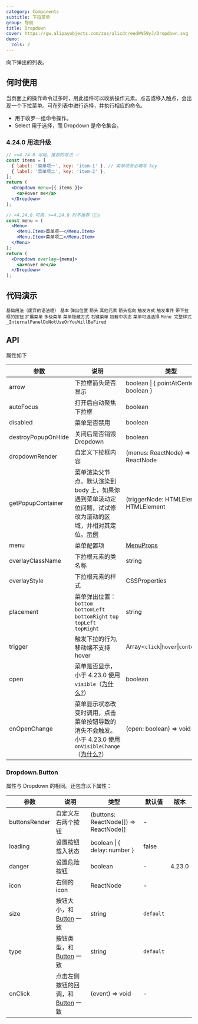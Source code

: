 ```yaml
---
category: Components
subtitle: 下拉菜单
group: 导航
title: Dropdown
cover: https://gw.alipayobjects.com/zos/alicdn/eedWN59yJ/Dropdown.svg
demo:
  cols: 2
---
```


向下弹出的列表。

## 何时使用

当页面上的操作命令过多时，用此组件可以收纳操作元素。点击或移入触点，会出现一个下拉菜单。可在列表中进行选择，并执行相应的命令。

- 用于收罗一组命令操作。
- Select 用于选择，而 Dropdown 是命令集合。

### 4.24.0 用法升级

<Alert message="在 4.24.0 版本后，我们提供了 &lt;Dropdown menu={{ items: [...] }} /&gt; 的简写方式，有更好的性能和更方便的数据组织方式，开发者不再需要自行拼接 JSX。同时我们废弃了原先的写法，你还是可以在 4.x 继续使用，但会在控制台看到警告，并会在 5.0 后移除。"></Alert>

```jsx
// >=4.24.0 可用，推荐的写法 ✅
const items = [
  { label: '菜单项一', key: 'item-1' }, // 菜单项务必填写 key
  { label: '菜单项二', key: 'item-2' },
];
return (
  <Dropdown menu={{ items }}>
    <a>Hover me</a>
  </Dropdown>
);

// <4.24.0 可用，>=4.24.0 时不推荐 🙅🏻‍♀️
const menu = (
  <Menu>
    <Menu.Item>菜单项一</Menu.Item>
    <Menu.Item>菜单项二</Menu.Item>
  </Menu>
);
return (
  <Dropdown overlay={menu}>
    <a>Hover me</a>
  </Dropdown>
);
```

## 代码演示

<code src="./demo/deprecated.tsx">基础用法（废弃的语法糖）</code>
<code src="./demo/basic.tsx">基本</code>
<code src="./demo/placement.tsx">弹出位置</code>
<code src="./demo/arrow.tsx">箭头</code>
<code src="./demo/item.tsx">其他元素</code>
<code src="./demo/arrow-center.tsx">箭头指向</code>
<code src="./demo/trigger.tsx">触发方式</code>
<code src="./demo/event.tsx">触发事件</code>
<code src="./demo/dropdown-button.tsx">带下拉框的按钮</code>
<code src="./demo/custom-dropdown.tsx">扩展菜单</code>
<code src="./demo/sub-menu.tsx">多级菜单</code>
<code src="./demo/overlay-open.tsx">菜单隐藏方式</code>
<code src="./demo/context-menu.tsx">右键菜单</code>
<code src="./demo/loading.tsx">加载中状态</code>
<code src="./demo/selectable.tsx">菜单可选选择</code>
<code src="./demo/menu-full.tsx" debug>Menu 完整样式</code>
<code src="./demo/render-panel.tsx" debug>\_InternalPanelDoNotUseOrYouWillBeFired</code>

## API

属性如下

| 参数               | 说明                                                                                                                                                          | 类型                                      | 默认值              | 版本   |
| ------------------ | ------------------------------------------------------------------------------------------------------------------------------------------------------------- | ----------------------------------------- | ------------------- | ------ |
| arrow              | 下拉框箭头是否显示                                                                                                                                            | boolean \| { pointAtCenter: boolean }     | false               |        |
| autoFocus          | 打开后自动聚焦下拉框                                                                                                                                          | boolean                                   | false               | 4.21.0 |
| disabled           | 菜单是否禁用                                                                                                                                                  | boolean                                   | -                   |        |
| destroyPopupOnHide | 关闭后是否销毁 Dropdown                                                                                                                                       | boolean                                   | false               |        |
| dropdownRender     | 自定义下拉框内容                                                                                                                                              | (menus: ReactNode) => ReactNode           | -                   | 4.24.0 |
| getPopupContainer  | 菜单渲染父节点。默认渲染到 body 上，如果你遇到菜单滚动定位问题，试试修改为滚动的区域，并相对其定位。[示例](https://codepen.io/afc163/pen/zEjNOy?editors=0010) | (triggerNode: HTMLElement) => HTMLElement | () => document.body |        |
| menu               | 菜单配置项                                                                                                                                                    | [MenuProps](/components/menu/#API)        | -                   | 4.24.0 |
| overlayClassName   | 下拉根元素的类名称                                                                                                                                            | string                                    | -                   |        |
| overlayStyle       | 下拉根元素的样式                                                                                                                                              | CSSProperties                             | -                   |        |
| placement          | 菜单弹出位置：`bottom` `bottomLeft` `bottomRight` `top` `topLeft` `topRight`                                                                                  | string                                    | `bottomLeft`        |        |
| trigger            | 触发下拉的行为, 移动端不支持 hover                                                                                                                            | Array&lt;`click`\|`hover`\|`contextMenu`> | \[`hover`]          |        |
| open               | 菜单是否显示，小于 4.23.0 使用 `visible`（[为什么?](/docs/react/faq#why-open)）                                                                               | boolean                                   | -                   | 4.23.0 |
| onOpenChange       | 菜单显示状态改变时调用，点击菜单按钮导致的消失不会触发。小于 4.23.0 使用 `onVisibleChange`（[为什么?](/docs/react/faq#why-open)）                             | (open: boolean) => void                   | -                   | 4.23.0 |

### Dropdown.Button

属性与 Dropdown 的相同。还包含以下属性：

| 参数          | 说明                                                          | 类型                                    | 默认值    | 版本   |
| ------------- | ------------------------------------------------------------- | --------------------------------------- | --------- | ------ |
| buttonsRender | 自定义左右两个按钮                                            | (buttons: ReactNode\[]) => ReactNode\[] | -         |        |
| loading       | 设置按钮载入状态                                              | boolean \| { delay: number }            | false     |        |
| danger        | 设置危险按钮                                                  | boolean                                 | -         | 4.23.0 |
| icon          | 右侧的 icon                                                   | ReactNode                               | -         |        |
| size          | 按钮大小，和 [Button](/components/button/#API) 一致           | string                                  | `default` |        |
| type          | 按钮类型，和 [Button](/components/button/#API) 一致           | string                                  | `default` |        |
| onClick       | 点击左侧按钮的回调，和 [Button](/components/button/#API) 一致 | (event) => void                         | -         |        |
